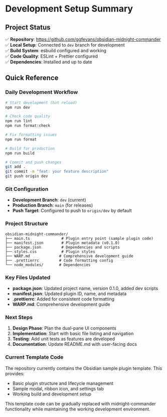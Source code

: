 # Development Setup Summary

## Project Status
✅ **Repository**: https://github.com/ggfevans/obsidian-midnight-commander  
✅ **Local Setup**: Connected to `dev` branch for development  
✅ **Build System**: esbuild configured and working  
✅ **Code Quality**: ESLint + Prettier configured  
✅ **Dependencies**: Installed and up to date  

## Quick Reference

### Daily Development Workflow
```bash
# Start development (hot reload)
npm run dev

# Check code quality
npm run lint
npm run format:check

# Fix formatting issues
npm run format

# Build for production
npm run build

# Commit and push changes
git add .
git commit -m "feat: your feature description"
git push origin dev
```

### Git Configuration
- **Development Branch**: `dev` (current)
- **Production Branch**: `main` (for releases)
- **Push Target**: Configured to push to `origin/dev` by default

### Project Structure
```
obsidian-midnight-commander/
├── main.ts              # Plugin entry point (sample plugin code)
├── manifest.json        # Plugin metadata (v0.1.0)
├── package.json         # Dependencies and scripts
├── styles.css           # Plugin styles
├── WARP.md             # Comprehensive development guide
├── .prettierrc         # Code formatting config
└── node_modules/       # Dependencies
```

### Key Files Updated
- **package.json**: Updated project name, version 0.1.0, added dev scripts
- **manifest.json**: Updated plugin ID, name, and metadata
- **.prettierrc**: Added for consistent code formatting
- **WARP.md**: Comprehensive development guide

### Next Steps
1. **Design Phase**: Plan the dual-pane UI components
2. **Implementation**: Start with basic file listing and navigation
3. **Testing**: Add unit tests as features are developed
4. **Documentation**: Update README.md with user-facing docs

### Current Template Code
The repository currently contains the Obsidian sample plugin template. This provides:
- Basic plugin structure and lifecycle management
- Sample modal, ribbon icon, and settings tab
- Working build and development setup

This template code can be gradually replaced with midnight-commander functionality while maintaining the working development environment.
